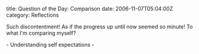 title: Question of the Day: Comparison
date: 2006-11-07T05:04:00Z
category: Reflections

Such discontentment! As if the progress up until now seemed so minute! To what I'm comparing myself?

\- Understanding self expectations -
